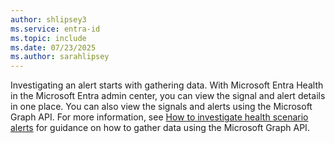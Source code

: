 ```yaml
---
author: shlipsey3
ms.service: entra-id
ms.topic: include
ms.date: 07/23/2025
ms.author: sarahlipsey
---
```


Investigating an alert starts with gathering data. With Microsoft Entra Health in the Microsoft Entra admin center, you can view the signal and alert details in one place. You can also view the signals and alerts using the Microsoft Graph API. For more information, see [How to investigate health scenario alerts](../monitoring-health/howto-investigate-health-scenario-alerts.md) for guidance on how to gather data using the Microsoft Graph API.